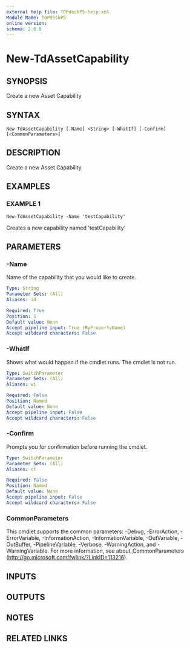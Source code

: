 ```yaml
---
external help file: TOPdeskPS-help.xml
Module Name: TOPdeskPS
online version:
schema: 2.0.0
---
```


# New-TdAssetCapability

## SYNOPSIS
Create a new Asset Capability

## SYNTAX

```
New-TdAssetCapability [-Name] <String> [-WhatIf] [-Confirm] [<CommonParameters>]
```

## DESCRIPTION
Create a new Asset Capability

## EXAMPLES

### EXAMPLE 1
```
New-TdAssetCapability -Name 'testCapability'
```

Creates a new capability named 'testCapability'

## PARAMETERS

### -Name
Name of the capability that you would like to create.

```yaml
Type: String
Parameter Sets: (All)
Aliases: id

Required: True
Position: 1
Default value: None
Accept pipeline input: True (ByPropertyName)
Accept wildcard characters: False
```

### -WhatIf
Shows what would happen if the cmdlet runs.
The cmdlet is not run.

```yaml
Type: SwitchParameter
Parameter Sets: (All)
Aliases: wi

Required: False
Position: Named
Default value: None
Accept pipeline input: False
Accept wildcard characters: False
```

### -Confirm
Prompts you for confirmation before running the cmdlet.

```yaml
Type: SwitchParameter
Parameter Sets: (All)
Aliases: cf

Required: False
Position: Named
Default value: None
Accept pipeline input: False
Accept wildcard characters: False
```

### CommonParameters
This cmdlet supports the common parameters: -Debug, -ErrorAction, -ErrorVariable, -InformationAction, -InformationVariable, -OutVariable, -OutBuffer, -PipelineVariable, -Verbose, -WarningAction, and -WarningVariable.
For more information, see about_CommonParameters (http://go.microsoft.com/fwlink/?LinkID=113216).

## INPUTS

## OUTPUTS

## NOTES

## RELATED LINKS
